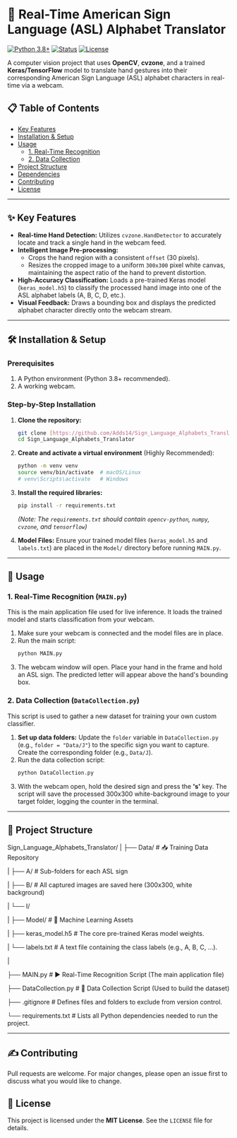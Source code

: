# 🤟 Real-Time American Sign Language (ASL) Alphabet Translator

[![Python 3.8+](https://img.shields.io/badge/Python-3.8%2B-blue)](https://www.python.org/)
[![Status](https://img.shields.io/badge/Status-Complete-success.svg)](https://github.com/Adds14/Sign_Language_Alphabets_Translator)
[![License](https://img.shields.io/badge/License-MIT-green.svg)](https://opensource.org/licenses/MIT)

A computer vision project that uses **OpenCV**, **cvzone**, and a trained **Keras/TensorFlow** model to translate hand gestures into their corresponding American Sign Language (ASL) alphabet characters in real-time via a webcam.

## 📋 Table of Contents

* [Key Features](#key-features)
* [Installation & Setup](#installation--setup)
* [Usage](#usage)
    * [1. Real-Time Recognition](#1-real-time-recognition-mainpy)
    * [2. Data Collection](#2-data-collection-datacollectionpy)
* [Project Structure](#project-structure)
* [Dependencies](#dependencies)
* [Contributing](#contributing)
* [License](#license)

***

## ✨ Key Features

* **Real-time Hand Detection:** Utilizes `cvzone.HandDetector` to accurately locate and track a single hand in the webcam feed.
* **Intelligent Image Pre-processing:**
    * Crops the hand region with a consistent `offset` (30 pixels).
    * Resizes the cropped image to a uniform `300x300` pixel white canvas, maintaining the aspect ratio of the hand to prevent distortion.
* **High-Accuracy Classification:** Loads a pre-trained Keras model (`keras_model.h5`) to classify the processed hand image into one of the ASL alphabet labels (A, B, C, D, etc.).
* **Visual Feedback:** Draws a bounding box and displays the predicted alphabet character directly onto the webcam stream.

***

## 🛠️ Installation & Setup

### Prerequisites

1.  A Python environment (Python 3.8+ recommended).
2.  A working webcam.

### Step-by-Step Installation

1.  **Clone the repository:**
    ```bash
    git clone [https://github.com/Adds14/Sign_Language_Alphabets_Translator.git](https://github.com/Adds14/Sign_Language_Alphabets_Translator.git)
    cd Sign_Language_Alphabets_Translator
    ```

2.  **Create and activate a virtual environment** (Highly Recommended):
    ```bash
    python -m venv venv
    source venv/bin/activate  # macOS/Linux
    # venv\Scripts\activate   # Windows
    ```

3.  **Install the required libraries:**
    ```bash
    pip install -r requirements.txt
    ```
    *(Note: The `requirements.txt` should contain `opencv-python`, `numpy`, `cvzone`, and `tensorflow`)*

4.  **Model Files:** Ensure your trained model files (`keras_model.h5` and `labels.txt`) are placed in the `Model/` directory before running `MAIN.py`.

***

## 🚀 Usage

### 1. Real-Time Recognition (`MAIN.py`)

This is the main application file used for live inference. It loads the trained model and starts classification from your webcam.

1.  Make sure your webcam is connected and the model files are in place.
2.  Run the main script:
    ```bash
    python MAIN.py
    ```
3.  The webcam window will open. Place your hand in the frame and hold an ASL sign. The predicted letter will appear above the hand's bounding box.

### 2. Data Collection (`DataCollection.py`)

This script is used to gather a new dataset for training your own custom classifier.

1.  **Set up data folders:** Update the `folder` variable in `DataCollection.py` (e.g., `folder = "Data/J"`) to the specific sign you want to capture. Create the corresponding folder (e.g., `Data/J`).
2.  Run the data collection script:
    ```bash
    python DataCollection.py
    ```
3.  With the webcam open, hold the desired sign and press the **'s'** key. The script will save the processed 300x300 white-background image to your target folder, logging the counter in the terminal.

***

## 📂 Project Structure
Sign_Language_Alphabets_Translator/
|
├── Data/              # 📥 Training Data Repository

|   ├── A/             # Sub-folders for each ASL sign

|   ├── B/             # All captured images are saved here (300x300, white background)

|   └── I/

|
├── Model/             # 🧠 Machine Learning Assets

|   ├── keras_model.h5 # The core pre-trained Keras model weights.

|   └── labels.txt     # A text file containing the class labels (e.g., A, B, C, ...).

|

├── MAIN.py            # ▶️ Real-Time Recognition Script (The main application file)

├── DataCollection.py  # 📸 Data Collection Script (Used to build the dataset)

├── .gitignore         # Defines files and folders to exclude from version control.

└── requirements.txt   # Lists all Python dependencies needed to run the project.

***

## ✍️ Contributing

Pull requests are welcome. For major changes, please open an issue first to discuss what you would like to change.

## 📄 License

This project is licensed under the **MIT License**. See the `LICENSE` file for details.
